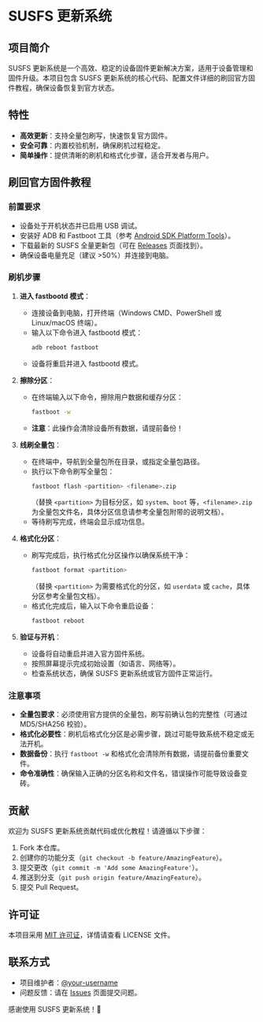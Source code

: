 # SUSFS 更新系统

## 项目简介
SUSFS 更新系统是一个高效、稳定的设备固件更新解决方案，适用于设备管理和固件升级。本项目包含 SUSFS 更新系统的核心代码、配置文件详细的刷回官方固件教程，确保设备恢复到官方状态。

## 特性
- **高效更新**：支持全量包刷写，快速恢复官方固件。
- **安全可靠**：内置校验机制，确保刷机过程稳定。
- **简单操作**：提供清晰的刷机和格式化步骤，适合开发者与用户。

## 刷回官方固件教程

### 前置要求
- 设备处于开机状态并已启用 USB 调试。
- 安装好 ADB 和 Fastboot 工具（参考 [Android SDK Platform Tools](https://developer.android.com/studio/releases/platform-tools)）。
- 下载最新的 SUSFS 全量更新包（可在 [Releases](https://github.com/your-username/your-repo/releases) 页面找到）。
- 确保设备电量充足（建议 >50%）并连接到电脑。

### 刷机步骤
1. **进入 fastbootd 模式**：
   - 连接设备到电脑，打开终端（Windows CMD、PowerShell 或 Linux/macOS 终端）。
   - 输入以下命令进入 fastbootd 模式：
     ```bash
     adb reboot fastboot
     ```
   - 设备将重启并进入 fastbootd 模式。

2. **擦除分区**：
   - 在终端输入以下命令，擦除用户数据和缓存分区：
     ```bash
     fastboot -w
     ```
   - **注意**：此操作会清除设备所有数据，请提前备份！

3. **线刷全量包**：
   - 在终端中，导航到全量包所在目录，或指定全量包路径。
   - 执行以下命令刷写全量包：
     ```bash
     fastboot flash <partition> <filename>.zip
     ```
     （替换 `<partition>` 为目标分区，如 `system`、`boot` 等，`<filename>.zip` 为全量包文件名，具体分区信息请参考全量包附带的说明文档）。
   - 等待刷写完成，终端会显示成功信息。

4. **格式化分区**：
   - 刷写完成后，执行格式化分区操作以确保系统干净：
     ```bash
     fastboot format <partition>
     ```
     （替换 `<partition>` 为需要格式化的分区，如 `userdata` 或 `cache`，具体分区参考全量包文档）。
   - 格式化完成后，输入以下命令重启设备：
     ```bash
     fastboot reboot
     ```

5. **验证与开机**：
   - 设备将自动重启并进入官方固件系统。
   - 按照屏幕提示完成初始设置（如语言、网络等）。
   - 检查系统状态，确保 SUSFS 更新系统或官方固件正常运行。

### 注意事项
- **全量包要求**：必须使用官方提供的全量包，刷写前确认包的完整性（可通过 MD5/SHA256 校验）。
- **格式化必要性**：刷机后格式化分区是必需步骤，跳过可能导致系统不稳定或无法开机。
- **数据备份**：执行 `fastboot -w` 和格式化会清除所有数据，请提前备份重要文件。
- **命令准确性**：确保输入正确的分区名称和文件名，错误操作可能导致设备变砖。

## 贡献
欢迎为 SUSFS 更新系统贡献代码或优化教程！请遵循以下步骤：
1. Fork 本仓库。
2. 创建你的功能分支（`git checkout -b feature/AmazingFeature`）。
3. 提交更改（`git commit -m 'Add some AmazingFeature'`）。
4. 推送到分支（`git push origin feature/AmazingFeature`）。
5. 提交 Pull Request。

## 许可证
本项目采用 [MIT 许可证](LICENSE)，详情请查看 LICENSE 文件。

## 联系方式
- 项目维护者：[@your-username](https://github.com/your-username)
- 问题反馈：请在 [Issues](https://github.com/your-username/your-repo/issues) 页面提交问题。

感谢使用 SUSFS 更新系统！🚀
